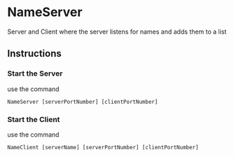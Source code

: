 # NameServer
Server and Client where the server listens for names and adds them to a list


## Instructions
### Start the Server
use the command 
```
NameServer [serverPortNumber] [clientPortNumber]
```

### Start the Client
use the command
```
NameClient [serverName] [serverPortNumber] [clientPortNumber]
```